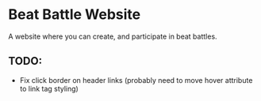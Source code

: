 # Beat Battle Website

A website where you can create, and participate in beat battles.

## TODO:

- Fix click border on header links (probably need to move hover attribute to link tag styling)
